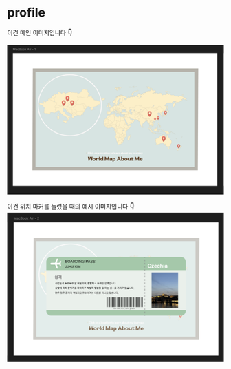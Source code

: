 # profile

이건 메인 이미지입니다 👇

![메인](profile/img/main.png)

이건 위치 마커를 눌렀을 때의 예시 이미지입니다 👇
![메인](profile/img/card.png)
